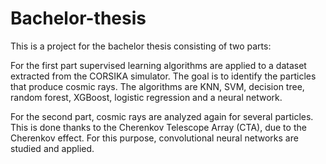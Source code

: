 # Bachelor-thesis
This is a project for the bachelor thesis consisting of two parts:

For the first part supervised learning algorithms are applied to a dataset extracted from the CORSIKA simulator. The goal is to identify the particles that produce cosmic rays. The algorithms are KNN, SVM, decision tree, random forest, XGBoost, logistic regression and a neural network. 

For the second part, cosmic rays are analyzed again for several particles. This is done thanks to the Cherenkov Telescope Array (CTA), due to the Cherenkov effect. For this purpose, convolutional neural networks are studied and applied.

